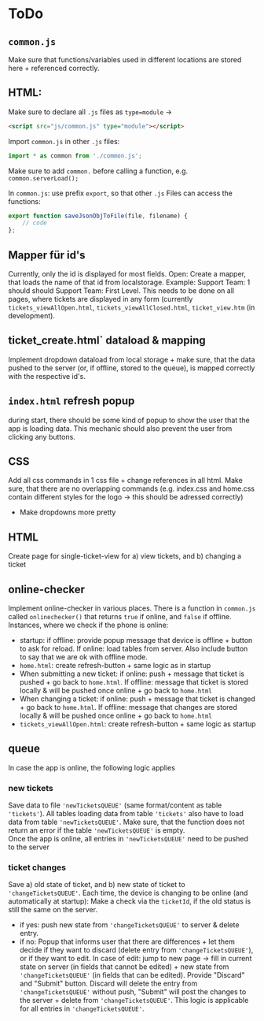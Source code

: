 # ToDo


## `common.js`
Make sure that functions/variables used in different locations are stored here + referenced correctly.


## HTML:
Make sure to declare all `.js` files as `type=module` ->
```html
<script src="js/common.js" type="module"></script>
```

Import `common.js` in other `.js` files:
```javascript
import * as common from './common.js';
```
Make sure to add `common.` before calling a function, e.g. `common.serverLoad();`

In `common.js`: use prefix `export`, so that other `.js` Files can access the functions:
```javascript
export function saveJsonObjToFile(file, filename) {
    // code
};
```

## Mapper für id's
Currently, only the id is displayed for most fields. Open: Create a mapper, that loads the name of that id from localstorage. Example: Support Team: 1 should should Support Team: First Level. This needs to be done on all pages, where tickets are displayed in any form (currently `tickets_viewAllOpen.html`, `tickets_viewAllClosed.html`, `ticket_view.htm` (in development).

## ticket_create.html` dataload & mapping
Implement dropdown dataload from local storage + make sure, that the data pushed to the server (or, if offline, stored to the queue), is mapped correctly with the respective id's.


## `index.html` refresh popup
during start, there should be some kind of popup to show the user that the app is loading data. This mechanic should also prevent the user from clicking any buttons.


## CSS
Add all css commands in 1 css file + change references in all html. Make sure, that there are no overlapping commands (e.g. index.css and home.css contain different styles for the logo -> this should be adressed correctly)
- Make dropdowns more pretty


## HTML
Create page for single-ticket-view for a) view tickets, and b) changing a ticket


## online-checker
Implement online-checker in various places. There is a function in `common.js` called `onlinechecker()` that returns `true` if online, and `false` if offline.<br>
Instances, where we check if the phone is online:
- startup: if offline: provide popup message that device is offline + button to ask for reload. If online: load tables from server. Also include button to say that we are ok with offline mode.
- `home.html`: create refresh-button + same logic as in startup
- When submitting a new ticket: if online: push + message that ticket is pushed + go back to `home.html`. If offline: message that ticket is stored locally & will be pushed once online + go back to `home.html`
- When changing a ticket: if online: push + message that ticket is changed + go back to `home.html`. If offline: message that changes are stored locally & will be pushed once online + go back to `home.html`
- `tickets_viewAllOpen.html`: create refresh-button + same logic as startup


## queue
In case the app is online, the following logic applies
### new tickets
Save data to file `'newTicketsQUEUE'` (same format/content as table `'tickets'`). All tables loading data from table `'tickets'` also have to load data from table `'newTicketsQUEUE'`. Make sure, that the function does not return an error if the table `'newTicketsQUEUE'` is empty.<br>
Once the app is online, all entries in `'newTicketsQUEUE'` need to be pushed to the server

### ticket changes
Save a) old state of ticket, and b) new state of ticket to `'changeTicketsQUEUE'`. Each time, the device is changing to be online (and automatically at startup): Make a check via the `ticketId`, if the old status is still the same on the server.
- if yes: push new state from `'changeTicketsQUEUE'` to server & delete entry.
- if no: Popup that informs user that there are differences + let them decide if they want to discard (delete entry from `'changeTicketsQUEUE'`), or if they want to edit. In case of edit: jump to new page -> fill in current state on server (in fields that cannot be edited) + new state from `'changeTicketsQUEUE'` (in fields that can be edited). Provide "Discard" and "Submit" button. Discard will delete the entry from `'changeTicketsQUEUE'` without push, "Submit" will post the changes to the server + delete from `'changeTicketsQUEUE'`.
This logic is applicable for all entries in `'changeTicketsQUEUE'`.
